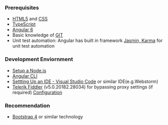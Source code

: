 ### Prerequisites
* [HTML5](https://www.w3schools.com/html/html5_intro.asp) and [CSS](https://www.w3schools.com/css/)
* [TypeScript](https://www.tutorialspoint.com/typescript/)
* [Angular 6](https://www.techiediaries.com/angular-tutorial/)
* Basic knowledge of [GIT](https://www.youtube.com/watch?v=cEGIFZDyszA&list=PL6gx4Cwl9DGAKWClAD_iKpNC0bGHxGhcx)
* Unit test automation: Angular has built in framework [Jasmin, Karma](https://medium.com/frontend-fun/angular-unit-testing-jasmine-karma-step-by-step-e3376d110ab4) for unit test automation

### Development Enviornment
* [Setup a Node.js](https://nodejs.org/en/download/) 
* [Angular CLI](https://cli.angular.io/)
* [Settting Up an IDE - Visual Studio Code](https://code.visualstudio.com/download) or similar IDE(e.g.Webstorm)
* [Telerik Fiddler](https://www.telerik.com/fiddler) (v5.0.20182.28034) for bypassing proxy settings (if required) [Configuration](https://github.com/pk2795/MEAN_Demo/blob/master/Configuration%20for%20Web%20Development.docx)

### Recommendation
* [Bootstrap 4](https://www.w3schools.com/bootstrap4/) or similar technology

